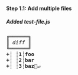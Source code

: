 [{]: <helper> (diffStep 1.1 files="test-file.js")

#### Step 1.1: Add multiple files

##### Added test-file.js
<pre>
<i>╔══════╗</i>
<i>║ diff ║</i>
<i>╚══════╝</i>
<b>+┊ ┊1┊foo</b>
<b>+┊ ┊2┊bar</b>
<b>+┊ ┊3┊baz🚫↵</b>
</pre>

[}]: #